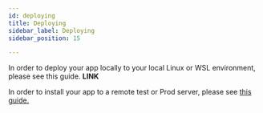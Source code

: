 ```yaml
---
id: deploying
title: Deploying
sidebar_label: Deploying
sidebar_position: 15

---
```

In order to deploy your app locally to your local Linux or WSL environment, please see this guide. **LINK**

In order to install your app to a remote test or Prod server, please see [this guide.](/getting-started/get-ready-to-develop/manual-installation/)
